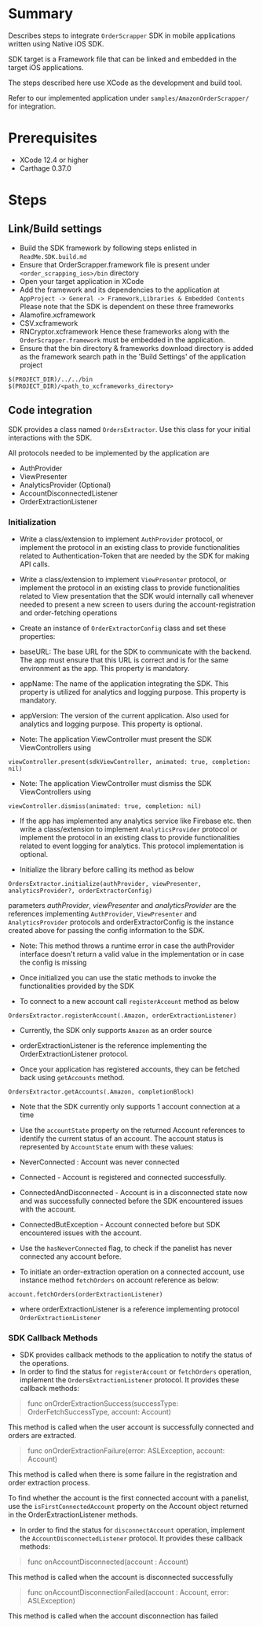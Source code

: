 # Summary

Describes steps to integrate `OrderScrapper` SDK in mobile applications written using Native
iOS SDK.

SDK target is a Framework file that can be linked and embedded in the target iOS
applications.

The steps described here use XCode as the development and build tool.

Refer to our implemented application under `samples/AmazonOrderScrapper/` for integration.

# Prerequisites

- XCode 12.4 or higher
- Carthage 0.37.0

# Steps

## Link/Build settings

- Build the SDK framework by following steps enlisted in `ReadMe.SDK.build.md`
- Ensure that OrderScrapper.framework file is present under `<order_scrapping_ios>/bin` directory
- Open your target application in XCode
- Add the framework and its dependencies to the application at
 `AppProject -> General -> Framework,Libraries & Embedded Contents`
 Please note that the SDK is dependent on these three frameworks
 - Alamofire.xcframework
 - CSV.xcframework
 - RNCryptor.xcframework
 Hence these frameworks along with the `OrderScrapper.framework` must be embedded in the application.
- Ensure that the bin directory & frameworks download directory is added as the framework search path in the 'Build Settings' of the application project
 ```
 $(PROJECT_DIR)/../../bin
 $(PROJECT_DIR)/<path_to_xcframeworks_directory>
 ```

## Code integration

SDK provides a class named `OrdersExtractor`. Use this class for your initial
interactions with the SDK.

All protocols needed to be implemented by the application are
- AuthProvider
- ViewPresenter
- AnalyticsProvider (Optional)
- AccountDisconnectedListener
- OrderExtractionListener

### Initialization

- Write a class/extension to implement `AuthProvider` protocol, or implement the protocol in an existing
 class to provide functionalities related to Authentication-Token that are needed by the SDK for
 making API calls.

- Write a class/extension to implement `ViewPresenter` protocol, or implement the protocol in an existing
 class to provide functionalities related to View presentation that the SDK would internally call
 whenever needed to present a new screen to users during the account-registration and 
 order-fetching operations

- Create an instance of `OrderExtractorConfig` class and set these properties:
 - baseURL: The base URL for the SDK to communicate with the backend. The app must ensure that this URL is correct and is for the same environment as the app. This property is mandatory.
 - appName: The name of the application integrating the SDK. This property is utilized for analytics and logging purpose. This property is mandatory.
 - appVersion: The version of the current application. Also used for analytics and logging purpose. This property is optional.
 
 - Note: The application ViewController must present the SDK ViewControllers using 
 ```
 viewController.present(sdkViewController, animated: true, completion: nil)
 ```
 - Note: The application ViewController must dismiss the SDK ViewControllers using 
 ```
 viewController.dismiss(animated: true, completion: nil)
 ```

- If the app has implemented any analytics service like Firebase etc. then write a class/extension to implement `AnalyticsProvider` protocol or implement the protocol in an existing class to provide functionalities related to event logging for analytics. This protocol implementation is optional. 
   
- Initialize the library before calling its method as below
 ```
 OrdersExtractor.initialize(authProvider, viewPresenter, analyticsProvider?, orderExtractorConfig)
 ```
 parameters *authProvider*, *viewPresenter* and *analyticsProvider* are the references implementing `AuthProvider`,
 `ViewPresenter` and `AnalyticsProvider` protocols and orderExtractorConfig is the instance created above for passing the config information to the SDK.
 - Note: This method throws a runtime error in case the authProvider interface doesn't return a valid value
 in the implementation or in case the config is missing

- Once initialized you can use the static methods to invoke the functionalities provided by the SDK

- To connect to a new account call `registerAccount` method as below
 ```
 OrdersExtractor.registerAccount(.Amazon, orderExtractionListener)
 ```
 - Currently, the SDK only supports `Amazon` as an order source
 - orderExtractionListener is the reference implementing the OrderExtractionListener protocol.

- Once your application has registered accounts, they can be fetched back using `getAccounts`
 method.
 ```
 OrdersExtractor.getAccounts(.Amazon, completionBlock)
 ```
 - Note that the SDK currently only supports 1 account connection at a time
 - Use the `accountState` property on the returned Account references to identify the current status of an account. The account status is represented by `AccountState` enum with these
  values:
  - NeverConnected : Account was never connected
  - Connected - Account is registered and connected successfully.
  - ConnectedAndDisconnected - Account is in a disconnected state now and was successfully connected before the SDK encountered issues with the account.
  - ConnectedButException - Account connected before but SDK encountered issues with the account.
 - Use the `hasNeverConnected` flag, to check if the panelist has never connected any account before.
 
- To initiate an order-extraction operation on a connected account, use instance method `fetchOrders` on account reference as below:
 ```
 account.fetchOrders(orderExtractionListener)
 ```
 - where orderExtractionListener is a reference implementing protocol `OrderExtractionListener`

### SDK Callback Methods

- SDK provides callback methods to the application to notify the status of the operations.
- In order to find the status for `registerAccount` or `fetchOrders` operation, implement the `OrdersExtractionListener` protocol.
 It provides these callback methods:
 > func onOrderExtractionSuccess(successType: OrderFetchSuccessType, account: Account)
  
 This method is called when the user account is successfully connected and orders are extracted.
   
 > func onOrderExtractionFailure(error: ASLException, account: Account)
  
 This method is called when there is some failure in the registration and order extraction process.
  
 To find whether the account is the first connected account with a panelist, use the `isFirstConnectedAccount` property on the Account object returned in the OrderExtractionListener methods.
  
- In order to find the status for `disconnectAccount` operation, implement the `AccountDisconnectedListener` protocol.
 It provides these callback methods:
 > func onAccountDisconnected(account : Account)
   
  This method is called when the account is disconnected successfully
   
 > func onAccountDisconnectionFailed(account : Account, error: ASLException)
   
  This method is called when the account disconnection has failed
